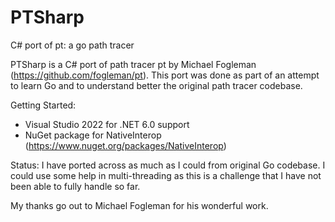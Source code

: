 # PTSharp
C# port of pt: a go path tracer

PTSharp is a C# port of path tracer pt by Michael Fogleman (https://github.com/fogleman/pt). This port was done as part of an attempt to learn Go and to understand better the original path tracer codebase.

Getting Started:
- Visual Studio 2022 for .NET 6.0 support
- NuGet package for NativeInterop (https://www.nuget.org/packages/NativeInterop)

Status:
I have ported across as much as I could from original Go codebase. I could use some help in multi-threading as this is a challenge that I have not been able to fully handle so far. 

My thanks go out to Michael Fogleman for his wonderful work.
